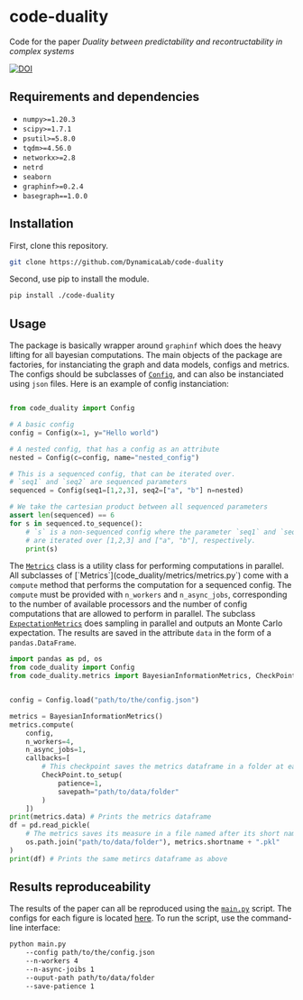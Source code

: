 # code-duality
Code for the paper *Duality between predictability and recontructability in complex systems*

[![DOI](https://zenodo.org/badge/371061340.svg)](https://zenodo.org/badge/latestdoi/371061340)

## Requirements and dependencies

* `numpy>=1.20.3`
* `scipy>=1.7.1`
* `psutil>=5.8.0`
* `tqdm>=4.56.0`
* `networkx>=2.8`
* `netrd`
* `seaborn`
* `graphinf>=0.2.4`
* `basegraph==1.0.0`


## Installation
First, clone this repository.
```bash
git clone https://github.com/DynamicaLab/code-duality
```
Second, use pip to install the module.
```bash
pip install ./code-duality
```

## Usage
The package is basically wrapper around `graphinf` which does the heavy lifting for all bayesian computations. The main objects of the package are factories, for instanciating the graph and data models, configs and metrics. The configs should be subclasses of [`Config`](code_duality/config.py), and can also be instanciated using `json` files. Here is an example of config instanciation:

```python

from code_duality import Config

# A basic config
config = Config(x=1, y="Hello world")

# A nested config, that has a config as an attribute
nested = Config(c=config, name="nested_config")

# This is a sequenced config, that can be iterated over.
# `seq1` and `seq2` are sequenced parameters
sequenced = Config(seq1=[1,2,3], seq2=["a", "b"] n=nested)

# We take the cartesian product between all sequenced parameters
assert len(sequenced) == 6
for s in sequenced.to_sequence():
    # `s` is a non-sequenced config where the parameter `seq1` and `seq2`
    # are iterated over [1,2,3] and ["a", "b"], respectively.
    print(s) 

```

The [`Metrics`](code_duality/metrics/metrics.py`) class is a utility class for performing computations in parallel. All subclasses of [`Metrics`](code_duality/metrics/metrics.py`) come with a `compute` method that performs the computation for a sequenced config. The `compute` must be provided with `n_workers` and `n_async_jobs`, corresponding to the number of available processors and the number of config computations that are allowed to perform in parallel. The subclass [`ExpectationMetrics`](code_duality/metrics/metrics.py) does sampling in parallel and outputs an Monte Carlo expectation. The results are saved in the attribute `data` in the form of a `pandas.DataFrame`.

```python
import pandas as pd, os
from code_duality import Config
from code_duality.metrics import BayesianInformationMetrics, CheckPoint


config = Config.load("path/to/the/config.json")

metrics = BayesianInformationMetrics()
metrics.compute(
    config, 
    n_workers=4, 
    n_async_jobs=1, 
    callbacks=[
        # This checkpoint saves the metrics dataframe in a folder at each iteration
        CheckPoint.to_setup(
            patience=1,
            savepath="path/to/data/folder"
        ) 
    ])
print(metrics.data) # Prints the metrics dataframe
df = pd.read_pickle(
    # The metrics saves its measure in a file named after its short name class attribute.
    os.path.join("path/to/data/folder"), metrics.shortname + ".pkl"
) 
print(df) # Prints the same metircs dataframe as above
```

## Results reproduceability
The results of the paper can all be reproduced using the [`main.py`](scripts/main.py) script. The configs for each figure is located [here](scripts/configs). To run the script, use the command-line interface:

```bash
python main.py
    --config path/to/the/config.json
    --n-workers 4
    --n-async-joibs 1
    --ouput-path path/to/data/folder
    --save-patience 1
```
